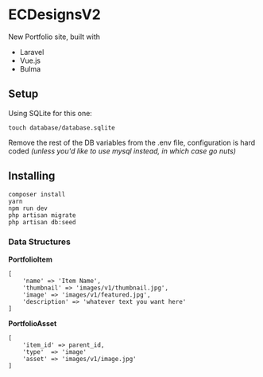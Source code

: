 # ECDesignsV2

New Portfolio site, built with

- Laravel 
- Vue.js
- Bulma

## Setup

Using SQLite for this one:

```
touch database/database.sqlite
```

Remove the rest of the DB variables from the .env file, configuration is hard coded *(unless you'd like to use mysql instead, in which case go nuts)*


## Installing

```
composer install
yarn
npm run dev
php artisan migrate
php artisan db:seed
```


### Data Structures

**PortfolioItem**
```
[
    'name' => 'Item Name',
    'thumbnail' => 'images/v1/thumbnail.jpg',
    'image' => 'images/v1/featured.jpg',
    'description' => 'whatever text you want here'
]
```


**PortfolioAsset**
```
[
    'item_id' => parent_id,
    'type'  => 'image'
    'asset' => 'images/v1/image.jpg'
]
```

